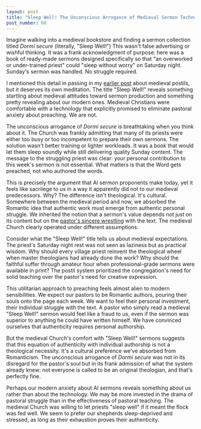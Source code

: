 ```yaml
---
layout: post
title: "Sleep Well! The Unconscious Arrogance of Medieval Sermon Technology"
post_number: 60
---
```


Imagine walking into a medieval bookstore and finding a sermon collection titled *Dormi secure* (literally, "Sleep Well!") This wasn't false advertising or wishful thinking. It was a frank acknowledgment of purpose: here was a book of ready-made sermons designed specifically so that "an overworked or under-trained priest" could "sleep without worry" on Saturday night. Sunday's sermon was handled. No struggle required.

I mentioned this detail in passing in my [earlier post](/post-27) about medieval postils, but it deserves its own meditation. The title "Sleep Well!" reveals something startling about medieval attitudes toward sermon production and something pretty revealing about our modern ones. Medieval Christians were comfortable with a technology that explicitly promised to eliminate pastoral anxiety about preaching. We are not.

The unconscious arrogance of *Dormi secure* is breathtaking when you think about it. The Church was frankly admitting that many of its priests were either too busy or too incompetent to prepare their own sermons. The solution wasn't better training or lighter workloads. It was a book that would let them sleep soundly while still delivering quality Sunday content. The message to the struggling priest was clear: your personal contribution to this week's sermon is not essential. What matters is that the Word gets preached, not who authored the words.

This is precisely the argument that AI sermon proponents make today, yet it feels like sacrilege to us in a way it apparently did not to our medieval predecessors. Why? The difference isn't theological. It's cultural. Somewhere between the medieval period and now, we absorbed the Romantic idea that authentic work must emerge from authentic personal struggle. We inherited the notion that a sermon's value depends not just on its content but on the [pastor's sincere wrestling](/post-26) with the text. The medieval Church clearly operated under different assumptions.

Consider what the "Sleep Well!" title tells us about medieval expectations. The priest's Saturday night rest was not seen as laziness but as practical wisdom. Why should every village priest reinvent the theological wheel when master theologians had already done the work? Why should the faithful suffer through amateur hour when professional-grade sermons were available in print? The postil system prioritized the congregation's need for solid teaching over the pastor's need for creative expression.

This utilitarian approach to preaching feels almost alien to modern sensibilities. We expect our pastors to be Romantic authors, pouring their souls onto the page each week. We want to feel their personal investment, their individual struggle with the text. A pastor who simply read a medieval "Sleep Well!" sermon would feel like a fraud to us, even if the sermon was superior to anything he could have written himself. We have convinced ourselves that authenticity requires personal authorship.

But the medieval Church's comfort with "Sleep Well!" sermons suggests that this equation of authenticity with individual authorship is not a theological necessity. It's a cultural preference we've absorbed from Romanticism. The unconscious arrogance of *Dormi secure* was not in its disregard for the pastor's soul but in its frank admission of what the system already knew: not everyone is called to be an original theologian, and that's perfectly fine.

Perhaps our modern anxiety about AI sermons reveals something about us rather than about the technology. We may be more invested in the drama of pastoral struggle than in the effectiveness of pastoral teaching. The medieval Church was willing to let priests "sleep well" if it meant the flock was fed well. We seem to prefer our shepherds sleep-deprived and stressed, as long as their exhaustion proves their authenticity.